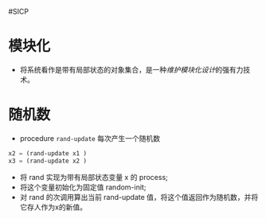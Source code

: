 #SICP 

# 模块化
- 将系统看作是带有局部状态的对象集合，是一种*维护模块化设计*的强有力技术。

# 随机数
- procedure `rand-update` 每次产生一个随机数
```scheme
x2 = (rand-update x1 )
x3 = (rand-update x2 )
```
- 将 rand 实现为带有局部状态变量 x 的 process;
- 将这个变量初始化为固定值 random-init;
- 对 rand 的次调用算出当前 rand-update 值，将这个值返回作为随机数，并将它存人作为x的新值。

